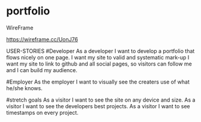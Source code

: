 # portfolio

WireFrame

https://wireframe.cc/UonJ76

USER-STORIES
#Developer
As a developer I want to develop a portfolio that flows nicely on one page.
I want my site to valid and systematic mark-up
I want my site to link to github and all social pages, so visitors can follow me and I can build my audience.


#Employer
As the employer I want to visually see the creaters use of what he/she knows.

#stretch goals
As a visitor I want to see the site on any device and size.
As a visitor I want to see the developers best projects.
As a visitor I want to see timestamps on every project. 
